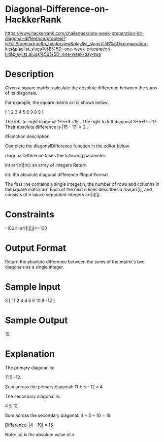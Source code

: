 # Diagonal-Difference-on-HackkerRank
https://www.hackerrank.com/challenges/one-week-preparation-kit-diagonal-difference/problem?isFullScreen=true&h_l=interview&playlist_slugs%5B%5D=preparation-kits&playlist_slugs%5B%5D=one-week-preparation-kit&playlist_slugs%5B%5D=one-week-day-two
# Description 

Given a square matrix, calculate the absolute difference between the sums of its diagonals.

For example, the square matrix arr is shown below:

[ 1 2 3
4 5 6
9 8 9 ]

The left-to-right diagonal 1+5+9 =15 . The right to left diagonal 3+5+9 = 17. Their absolute difference is |15 - 17| = 2 .

#Function description

Complete the diagonalDifference function in the editor below.

diagonalDifference takes the following parameter:

int arr[n][m]: an array of integers
Return

int: the absolute diagonal difference
#Input Format

The first line contains a single integer,n, the number of rows and columns in the square matrix arr.
Each of the next n lines describes a row,arr[i], and consists of n space separated integers arr[i][j] .

# Constraints
-100<=arr[i][j]<=100

# Output Format

Return the absolute difference between the sums of the matrix's two diagonals as a single integer.

# Sample Input

3
[ 11 2 4
4 5 6
10 8 -12 ]
# Sample Output

15
# Explanation

The primary diagonal is:

11  5  -12.

Sum across the primary diagonal: 11 + 5 - 12 = 4

The secondary diagonal is:

 4   5 10.

Sum across the secondary diagonal: 4 + 5 + 10 = 19

Difference: |4 - 19| = 15

Note: |x| is the absolute value of x
